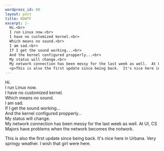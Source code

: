 ```yaml
--- 
wordpress_id: 80
layout: post
title: KDWTF
excerpt: |-
  Hi.<br>
  I run Linux now.<br>
  I have no customized kernel.<br>
  Which means no sound.<br>
  I am sad.<br>
  If I get the sound working...<br>
  And the kernel configured propperly...<br>
  My status will change.<br>
  My network connection has been messy for the last week as well.  At UI, CS Majors have problems when the network becomes the notwork.<p>
  <p>This is also the first update since being back.  It's nice here in Urbana.  Very springy weather.  I wish that girl were here.
---
```

Hi.<br>
I run Linux now.<br>
I have no customized kernel.<br>
Which means no sound.<br>
I am sad.<br>
If I get the sound working...<br>
And the kernel configured propperly...<br>
My status will change.<br>
My network connection has been messy for the last week as well.  At UI, CS Majors have problems when the network becomes the notwork.<p>
<p>This is also the first update since being back.  It's nice here in Urbana.  Very springy weather.  I wish that girl were here.
